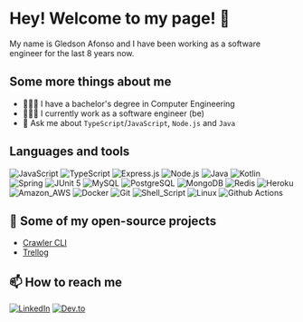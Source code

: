 # Hey! Welcome to my page! 👋

My name is Gledson Afonso and I have been working as a software engineer for the last 8 years now.

## Some more things about me

- 👨🏻‍🎓 I have a bachelor's degree in Computer Engineering
- 👨🏻‍💻 I currently work as a software engineer (be)
- 💬 Ask me about `TypeScript`/`JavaScript`, `Node.js` and `Java`

## Languages and tools
<p>
  <!--
  Badges to use in the future
  
  <img alt="HTML5" src="https://img.shields.io/badge/HTML5-E34F26?style=for-the-badge&logo=html5&logoColor=white" />
  <img alt="CSS3" src="https://img.shields.io/badge/CSS3-1572B6?style=for-the-badge&logo=css3&logoColor=white" />
  <img alt="React" src="https://img.shields.io/badge/React-20232A?style=for-the-badge&logo=react&logoColor=61DAFB" />
  -->
  
  <img alt="JavaScript" src="https://img.shields.io/badge/JavaScript-F7DF1E?style=for-the-badge&logo=javascript&logoColor=black" />
  <img alt="TypeScript" src="https://img.shields.io/badge/TypeScript-007ACC?style=for-the-badge&logo=typescript&logoColor=white" />
  <img alt="Express.js" src="https://img.shields.io/badge/Express.js-404D59?style=for-the-badge" />
  <img alt="Node.js" src="https://img.shields.io/badge/Node.js-43853D?style=for-the-badge&logo=node.js&logoColor=white" />
  <img alt="Java" src="https://img.shields.io/badge/Java-ED8B00?style=for-the-badge&logo=java&logoColor=white" />
  <img alt="Kotlin" src="https://img.shields.io/badge/Kotlin-0095D5?&style=for-the-badge&logo=kotlin&logoColor=white" />
  <img alt="Spring" src="https://img.shields.io/badge/Spring-6DB33F?style=for-the-badge&logo=spring&logoColor=white" />
  <img alt="JUnit 5" src="https://img.shields.io/badge/Junit5-25A162?style=for-the-badge&logo=junit5&logoColor=white" />
  <img alt="MySQL" src="https://img.shields.io/badge/MySQL-00000F?style=for-the-badge&logo=mysql&logoColor=white" />
  <img alt="PostgreSQL" src="https://img.shields.io/badge/PostgreSQL-316192?style=for-the-badge&logo=postgresql&logoColor=white" />
  <img alt="MongoDB" src="https://img.shields.io/badge/MongoDB-4EA94B?style=for-the-badge&logo=mongodb&logoColor=white" />
  <img alt="Redis" src="https://img.shields.io/badge/Redis-D9281A?style=for-the-badge&logo=redis&logoColor=white" />
  <img alt="Heroku" src="https://img.shields.io/badge/Heroku-430098?style=for-the-badge&logo=heroku&logoColor=white" />
  <img alt="Amazon_AWS" src="https://img.shields.io/badge/Amazon_AWS-232F3E?style=for-the-badge&logo=amazon-aws&logoColor=white" />
  <img alt="Docker" src="https://img.shields.io/badge/Docker-2496ED?style=for-the-badge&logo=docker&logoColor=white" />
  <img alt="Git" src="https://img.shields.io/badge/Git-E34F26?style=for-the-badge&logo=git&logoColor=white" />
  <img alt="Shell_Script" src="https://img.shields.io/badge/Shell_Script-121011?style=for-the-badge&logo=gnu-bash&logoColor=white" />
  <img alt="Linux" src="https://img.shields.io/badge/Linux-E34F26?style=for-the-badge&logo=linux&logoColor=black" />
  <img alt="Github Actions" src="https://img.shields.io/badge/GitHub_Actions-2088FF?style=for-the-badge&logo=github-actions&logoColor=white" />
</p>

## 🎁 Some of my open-source projects

- [Crawler CLI](https://github.com/GledsonAfonso/crawler-cli)
- [Trellog](https://github.com/GledsonAfonso/trellog)

## 📫 How to reach me

[<img alt="LinkedIn" src="https://img.shields.io/badge/LinkedIn-0077B5?style=for-the-badge&logo=linkedin&logoColor=white" />](https://www.linkedin.com/in/gledson-albuquerque/)
[<img alt="Dev.to" src="https://img.shields.io/badge/dev.to-0A0A0A?style=for-the-badge&logo=dev.to&logoColor=white" />](https://dev.to/gledsonafonso)
